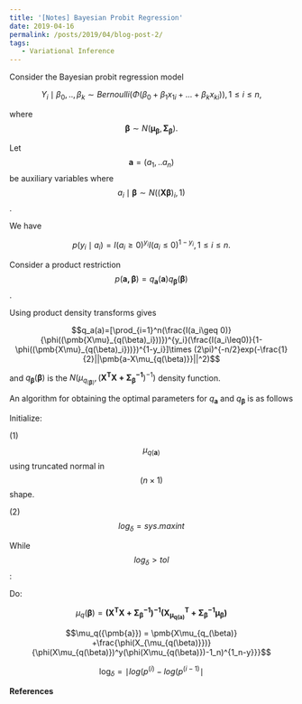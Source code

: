 ```yaml
---
title: '[Notes] Bayesian Probit Regression'
date: 2019-04-16
permalink: /posts/2019/04/blog-post-2/
tags:
   - Variational Inference
---
```


Consider the Bayesian probit regression model 

$$Y_i\mid\beta_0,..,\beta_k \sim Bernoulli(\Phi(\beta_0+\beta_1x_{1i}+...+\beta_kx_{ki})), 1\leq i\leq n,$$

where $$\pmb{\beta}\sim N(\pmb{\mu_{\beta}},\pmb{\Sigma_{\beta}}).$$

Let $$\pmb{a}=(a_1,..a_n)$$ be auxiliary variables where $$a_i\mid\pmb{\beta} \sim N((\pmb{X\beta})_i,1)$$. 

We have

$$p(y_i \mid a_i)= I(a_i\geq 0)^{y_i}I(a_i\leq 0)^{1-y_i}, 1 \leq i  \leq n.$$

Consider a product restriction $$p(\pmb{a,\beta})=q_{\pmb{a}}(\pmb{a})q_{\pmb{\beta}}(\pmb{\beta})$$.

Using product density transforms gives 

$$q_a(a)=[\prod_{i=1}^n(\frac{I(a_i\geq 0)}{\phi((\pmb{X\mu}_{q(\beta)_i}))})^{y_i}(\frac{I(a_i\leq0)}{1-\phi((\pmb{X\mu}_{q(\beta)_i}))})^{1-y_i}]\times (2\pi)^{-n/2}exp(-\frac{1}{2}||\pmb{a-X\mu_{q(\beta)}}||^2)$$

and $q_{\pmb{\beta}}(\pmb{\beta})$ is the $N(\mu_{q_{(\pmb{\beta})}},(\pmb{X^TX+\Sigma_{\beta}^{-1}})^{-1})$ density function.

An algorithm for obtaining the optimal parameters for $q_{\pmb{a}}$ and $q_{\pmb{\beta}}$ is as follows

Initialize: 

  (1) $$\mu_{q(\pmb{a})}$$ using truncated normal in $$(n \times 1)$$ shape.

  (2)$$log_\delta = sys.maxint$$

While $$log_\delta > tol$$:

   Do:

   $$\mu_q({\pmb{\beta}})= \pmb{(X^TX+\Sigma_{\beta}^{-1})^{-1}(X^T_{\mu_{q(a)}} + \Sigma_{\beta}^{-1}\mu_{\beta})}$$

   $$\mu_q({\pmb{a}}) = \pmb{X\mu_{q_(\beta)} +\frac{\phi(X_{\mu_{q(\beta)}})}{\phi(X\mu_{q(\beta)})^y(\phi(X\mu_{q(\beta)})-1_n)^{1_n-y}}}$$

   $$\log_\delta = \mid log(p^{(i)}-log(p^{(i-1)}\mid$$

**References**
